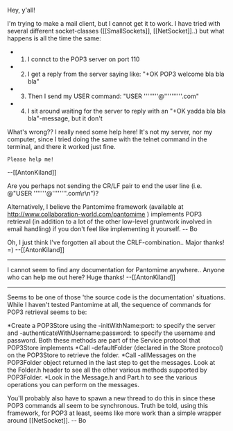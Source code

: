 Hey, y'all!

I'm trying to make a mail client, but I cannot get it to work.  I have tried with several different socket-classes ([[SmallSockets]], [[NetSocket]]..) but what happens is all the time the same:


*    1.  I connct to the POP3 server on port 110
*    2.  I get a reply from the server saying like: "+OK POP3 welcome bla bla bla"
*    3.  Then I send my USER command: "USER ''''''''@''''''''''.com"
*    4.  I sit around waiting for the server to reply with an "+OK yadda bla bla bla"-message, but it don't



 What's wrong??  I really need some help here!  It's not my server, nor my computer, since I tried doing the same with the telnet command in the terminal, and there it worked just fine.

    Please help me!


--[[AntonKiland]]

Are you perhaps not sending the CR/LF pair to end the user line (i.e. @"USER '''''''@''''''''.com\r\n")? 

Alternatively, I believe the Pantomime framework (available at http://www.collaboration-world.com/pantomime ) implements POP3 retrieval (in addition to a lot of the other low-level gruntwork involved in email handling) if you don't feel like implementing it yourself. -- Bo

Oh, I just think I've forgotten all about the CRLF-combination.. Major thanks! =)  --[[AntonKiland]]

----

I cannot seem to find any documentation for Pantomime anywhere.. Anyone who can help me out here?  Huge thanks!  --[[AntonKiland]]

----

Seems to be one of those 'the source code is the documentation' situations.  While I haven't tested Pantomime at all, the sequence of commands for POP3 retrieval seems to be:

*Create a POP3Store using the -initWithName:port: to specify the server and -authenticateWithUsername:password: to specify the username and password.  Both these methods are part of the Service protocol that POP3Store implements
*Call -defaultFolder (declared in the Store protocol) on the POP3Store to retrieve the folder.
*Call -allMessages on the POP3Folder object returned in the last step to get the messages.  Look at the Folder.h header to see all the other various methods supported by POP3Folder.
*Look in the Message.h and Part.h to see the various operations you can perform on the messages.

You'll probably also have to spawn a new thread to do this in since these POP3 commands all seem to be synchronous.  Truth be told, using this framework, for POP3 at least, seems like more work than a simple wrapper around [[NetSocket]]. -- Bo